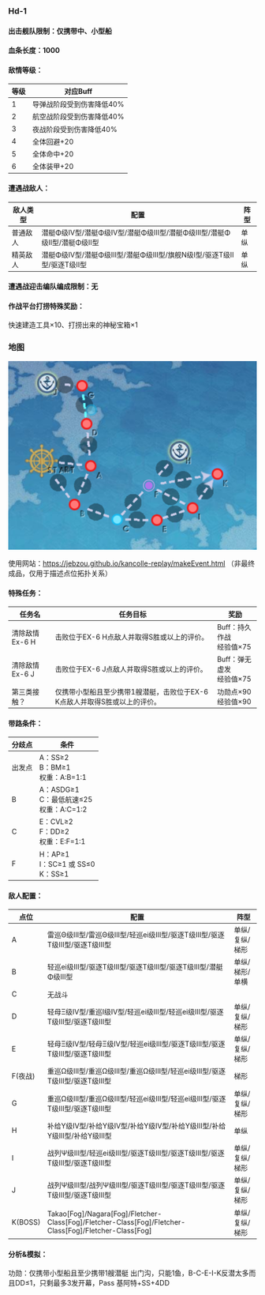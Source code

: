 ### Hd-1
#### 出击舰队限制：仅携带中、小型船
#### 血条长度：1000
#### 敌情等级：
| 等级  | 对应Buff         |
|-----|----------------|
| 1   | 导弹战阶段受到伤害降低40% |
| 2   | 航空战阶段受到伤害降低40% |
| 3   | 夜战阶段受到伤害降低40%  |
| 4   | 全体回避+20        |
| 5   | 全体命中+20        |
| 6   | 全体装甲+20        |
#### 遭遇战敌人：
| 敌人类型 | 配置                                        | 阵型  |
|------|-------------------------------------------|-----|
| 普通敌人 | 潜艇Φ级Ⅳ型/潜艇Φ级Ⅳ型/潜艇Φ级Ⅲ型/潜艇Φ级Ⅲ型/潜艇Φ级Ⅱ型/潜艇Φ级Ⅱ型 | 单纵  |
| 精英敌人 | 潜艇Φ级Ⅳ型/潜艇Φ级Ⅲ型/潜艇Φ级Ⅲ型/旗舰Ν级Ⅰ型/驱逐Τ级Ⅱ型/驱逐Τ级Ⅱ型 | 单纵  |
#### 遭遇战迎击编队编成限制：无
#### 作战平台打捞特殊奖励：
快速建造工具×10、打捞出来的神秘宝箱×1
### 地图
![](Ex-1.png)

使用网站：https://jebzou.github.io/kancolle-replay/makeEvent.html
（非最终成品，仅用于描述点位拓扑关系）
#### 特殊任务：
| 任务名         | 任务目标                                      | 奖励                   |
|-------------|-------------------------------------------|----------------------|
| 清除敌情 Ex-6 H | 击败位于EX-6 H点敌人并取得S胜或以上的评价。                 | Buff：持久作战<br/>经验值×75 |
| 清除敌情 Ex-6 J | 击败位于EX-6 J点敌人并取得S胜或以上的评价。                 | Buff：弹无虚发<br/>经验值×75 |
| 第三类接触？      | 仅携带小型船且至少携带1艘潜艇，击败位于EX-6 K点敌人并取得S胜或以上的评价。 | 功勋点×90<br/>经验值×90    |
#### 带路条件：
| 分歧点 | 条件                                    |
|-----|---------------------------------------|
| 出发点 | A：SS≥2<br/>B：BM≥1<br/>权重：A:B=1:1      |
| B   | A：ASDG≥1<br/>C：最低航速≤25<br/>权重：A:C=1:2 |
| C   | E：CVL≥2<br/>F：DD≥2<br/>权重：E:F=1:1     |
| F   | H：AP≥1<br/>I：SC≥1 或 SS≤0<br/>K：SS≥1   |
#### 敌人配置：
| 点位      | 配置                                                                                                     | 阵型       |
|---------|--------------------------------------------------------------------------------------------------------|----------|
| A       | 雷巡Θ级Ⅲ型/雷巡Θ级Ⅲ型/轻巡ei级Ⅲ型/驱逐Τ级Ⅲ型/驱逐Τ级Ⅲ型/驱逐Τ级Ⅲ型                                                             | 单纵/复纵/梯形 |
| B       | 轻巡ei级Ⅲ型/驱逐Τ级Ⅲ型/驱逐Τ级Ⅲ型/驱逐Τ级Ⅲ型/潜艇Φ级Ⅲ型                                                                    | 单纵/梯形/单横 |
| C       | 无战斗                                                                                                    |          |
| D       | 轻母Ξ级Ⅳ型/重巡Ι级Ⅳ型/轻巡ei级Ⅲ型/轻巡ei级Ⅲ型/驱逐Τ级Ⅲ型/驱逐Τ级Ⅲ型                                                            | 单纵/复纵/梯形 |
| E       | 轻母Ξ级Ⅳ型/轻母Ξ级Ⅳ型/轻巡ei级Ⅲ型/驱逐Τ级Ⅲ型/驱逐Τ级Ⅲ型/驱逐Τ级Ⅲ型                                                             | 单纵/复纵/梯形 |
| F(夜战)   | 重巡Ω级Ⅲ型/重巡Ω级Ⅲ型/重巡Ω级Ⅲ型/轻巡ei级Ⅲ型/驱逐Τ级Ⅲ型/驱逐Τ级Ⅲ型                                                             | 梯形       |
| G       | 重巡Ω级Ⅲ型/重巡Ω级Ⅲ型/轻巡ei级Ⅲ型/轻巡ei级Ⅲ型/驱逐Τ级Ⅲ型/驱逐Τ级Ⅲ型                                                            | 单纵/复纵/梯形 |
| H       | 补给Υ级Ⅳ型/补给Υ级Ⅳ型/补给Υ级Ⅳ型/补给Υ级Ⅲ型/补给Υ级Ⅲ型/补给Υ级Ⅲ型                                                              | 单纵       |
| I       | 战列Ψ级Ⅲ型/轻巡ei级Ⅲ型/驱逐Τ级Ⅲ型/驱逐Τ级Ⅲ型/驱逐Τ级Ⅲ型/驱逐Τ级Ⅲ型                                                             | 单纵/复纵/梯形 |
| J       | 战列Ψ级Ⅲ型/战列Ψ级Ⅲ型/驱逐Τ级Ⅲ型/驱逐Τ级Ⅲ型/驱逐Τ级Ⅲ型/驱逐Τ级Ⅲ型                                                              | 单纵/复纵/梯形 |
| K(BOSS) | Takao[Fog]/Nagara[Fog]/Fletcher-Class[Fog]/Fletcher-Class[Fog]/Fletcher-Class[Fog]/Fletcher-Class[Fog] | 单纵/复纵/梯形 |

#### 分析&模拟：
功勋：仅携带小型船且至少携带1艘潜艇
出门沟，只能1鱼，B-C-E-I-K反潜太多而且DD≤1，只剩最多3发开幕，Pass
基阿特+SS+4DD

